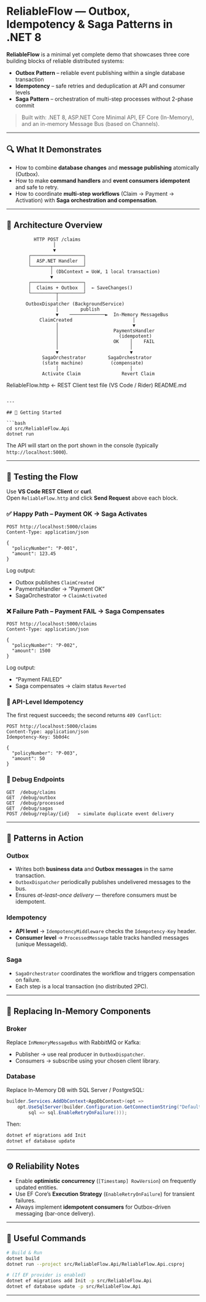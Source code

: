 # ReliableFlow — Outbox, Idempotency & Saga Patterns in .NET 8

**ReliableFlow** is a minimal yet complete demo that showcases three core building blocks of reliable distributed systems:

- **Outbox Pattern** – reliable event publishing within a single database transaction  
- **Idempotency** – safe retries and deduplication at API and consumer levels  
- **Saga Pattern** – orchestration of multi-step processes without 2-phase commit  

> Built with: .NET 8, ASP.NET Core Minimal API, EF Core (In-Memory), and an in-memory Message Bus (based on Channels).

---

## 🔍 What It Demonstrates

- How to combine **database changes** and **message publishing** atomically (Outbox).  
- How to make **command handlers** and **event consumers** **idempotent** and safe to retry.  
- How to coordinate **multi-step workflows** (Claim → Payment → Activation) with **Saga orchestration and compensation**.  

---

## 🧱 Architecture Overview

```
          HTTP POST /claims
                 │
                 ▼
        ┌───────────────────┐
        │  ASP.NET Handler  │
        └───────┬───────────┘
                │ (DbContext = UoW, 1 local transaction)
                ▼
        ┌───────────────────┐
        │  Claims + Outbox  │  ← SaveChanges()
        └─────────┬─────────┘
                  │
       OutboxDispatcher (BackgroundService)
                  │        publish
                  ▼    ─────────────►  In-Memory MessageBus
            ClaimCreated                      │
                  │                           ▼
                  │                    PaymentsHandler
                  │                      (idempotent)
                  │                    OK    │    FAIL
                  │                          │
                  ▼                          ▼
             SagaOrchestrator        SagaOrchestrator
             (state machine)          (compensate)
                  │                          │
             Activate Claim               Revert Claim
```


ReliableFlow.http   ← REST Client test file (VS Code / Rider)
README.md
```

---

## 🚀 Getting Started

```bash
cd src/ReliableFlow.Api
dotnet run
```

The API will start on the port shown in the console (typically `http://localhost:5000`).

---

## 🧪 Testing the Flow

Use **VS Code REST Client** or **curl**.  
Open `ReliableFlow.http` and click **Send Request** above each block.

### ✅ Happy Path – Payment OK → Saga Activates
```
POST http://localhost:5000/claims
Content-Type: application/json

{
  "policyNumber": "P-001",
  "amount": 123.45
}
```

Log output:
- Outbox publishes `ClaimCreated`
- PaymentsHandler → “Payment OK”
- SagaOrchestrator → `ClaimActivated`

### ❌ Failure Path – Payment FAIL → Saga Compensates
```
POST http://localhost:5000/claims
Content-Type: application/json

{
  "policyNumber": "P-002",
  "amount": 1500
}
```

Log output:
- “Payment FAILED”
- Saga compensates → claim status `Reverted`

### 🧩 API-Level Idempotency
The first request succeeds; the second returns `409 Conflict`:
```
POST http://localhost:5000/claims
Content-Type: application/json
Idempotency-Key: 5b0d4c

{
  "policyNumber": "P-003",
  "amount": 50
}
```

### 🧾 Debug Endpoints
```
GET  /debug/claims
GET  /debug/outbox
GET  /debug/processed
GET  /debug/sagas
POST /debug/replay/{id}   ← simulate duplicate event delivery
```

---

## 🧠 Patterns in Action

### Outbox
- Writes both **business data** and **Outbox messages** in the same transaction.  
- `OutboxDispatcher` periodically publishes undelivered messages to the bus.  
- Ensures *at-least-once delivery* — therefore consumers must be idempotent.

### Idempotency
- **API level** → `IdempotencyMiddleware` checks the `Idempotency-Key` header.  
- **Consumer level** → `ProcessedMessage` table tracks handled messages (unique MessageId).

### Saga
- `SagaOrchestrator` coordinates the workflow and triggers compensation on failure.  
- Each step is a local transaction (no distributed 2PC).

---

## 🔌 Replacing In-Memory Components

### Broker
Replace `InMemoryMessageBus` with RabbitMQ or Kafka:
- Publisher → use real producer in `OutboxDispatcher`.
- Consumers → subscribe using your chosen client library.

### Database
Replace In-Memory DB with SQL Server / PostgreSQL:
```csharp
builder.Services.AddDbContext<AppDbContext>(opt =>
    opt.UseSqlServer(builder.Configuration.GetConnectionString("Default"),
        sql => sql.EnableRetryOnFailure()));
```
Then:
```bash
dotnet ef migrations add Init
dotnet ef database update
```

---

## ⚙️ Reliability Notes

- Enable **optimistic concurrency** (`[Timestamp] RowVersion`) on frequently updated entities.  
- Use EF Core’s **Execution Strategy** (`EnableRetryOnFailure`) for transient failures.  
- Always implement **idempotent consumers** for Outbox-driven messaging (bar-once delivery).

---

## 🧰 Useful Commands

```bash
# Build & Run
dotnet build
dotnet run --project src/ReliableFlow.Api/ReliableFlow.Api.csproj

# (If EF provider is enabled)
dotnet ef migrations add Init -p src/ReliableFlow.Api
dotnet ef database update -p src/ReliableFlow.Api
```

---

